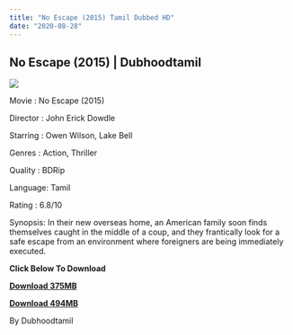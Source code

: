 ```yaml
---
title: "No Escape (2015) Tamil Dubbed HD"
date: "2020-08-28"
---
```


##  **No Escape (2015) | Dubhoodtamil**

![](https://1.bp.blogspot.com/-lMSHnBiQuco/X0i6yVwwMXI/AAAAAAAACM0/BikPRTSOZGoAJqA6mWC5KuZ71ECCDvJKwCNcBGAsYHQ/w342-h512/sd.jpg)

Movie : No Escape (2015)

Director : John Erick Dowdle

Starring : Owen Wilson, Lake Bell

Genres : Action, Thriller

Quality : BDRip

Language: Tamil

Rating : 6.8/10 

Synopsis: In their new overseas home, an American family soon finds themselves caught in the middle of a coup, and they frantically look for a safe escape from an environment where foreigners are being immediately executed.

**Click Below To Download**

**[Download 375MB](https://oncehelp.com/no-escape-1)**

**[Download 494MB](https://oncehelp.com/no-escape-2)**

By Dubhoodtamil
